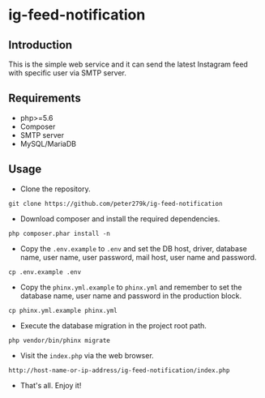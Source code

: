 # ig-feed-notification

## Introduction

This is the simple web service and it can send the latest Instagram feed with specific user via SMTP server.

## Requirements

- php>=5.6
- Composer
- SMTP server
- MySQL/MariaDB

## Usage

- Clone the repository.

```
git clone https://github.com/peter279k/ig-feed-notification
```

- Download composer and install the required dependencies.

```
php composer.phar install -n
```

- Copy the `.env.example` to `.env` and set the DB host, driver, database name, user name, user password, mail host, user name and password.

```
cp .env.example .env
```

- Copy the `phinx.yml.example` to `phinx.yml` and remember to set the database name, user name and password in the production block.

```
cp phinx.yml.example phinx.yml
```

- Execute the database migration in the project root path.

```
php vendor/bin/phinx migrate
```

- Visit the `index.php` via the web browser.

```
http://host-name-or-ip-address/ig-feed-notification/index.php
```

- That's all. Enjoy it!

